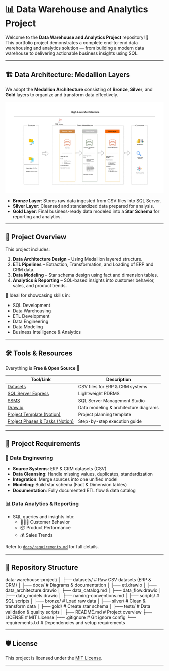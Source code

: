 # 📊 Data Warehouse and Analytics Project

Welcome to the **Data Warehouse and Analytics Project** repository! 🚀  
This portfolio project demonstrates a complete end-to-end data warehousing and analytics solution — from building a modern data warehouse to delivering actionable business insights using SQL.

---

## 🏗️ Data Architecture: Medallion Layers

We adopt the **Medallion Architecture** consisting of **Bronze**, **Silver**, and **Gold** layers to organize and transform data effectively.

![Data Architecture](docs/data_architecture.png)

- **Bronze Layer**: Stores raw data ingested from CSV files into SQL Server.
- **Silver Layer**: Cleansed and standardized data prepared for analysis.
- **Gold Layer**: Final business-ready data modeled into a **Star Schema** for reporting and analytics.

---

## 📖 Project Overview

This project includes:

1. **Data Architecture Design** – Using Medallion layered structure.
2. **ETL Pipelines** – Extraction, Transformation, and Loading of ERP and CRM data.
3. **Data Modeling** – Star schema design using fact and dimension tables.
4. **Analytics & Reporting** – SQL-based insights into customer behavior, sales, and product trends.

🎯 Ideal for showcasing skills in:
- SQL Development
- Data Warehousing
- ETL Development
- Data Engineering
- Data Modeling
- Business Intelligence & Analytics

---

## 🛠️ Tools & Resources

Everything is **Free & Open Source** 🎉

| Tool/Link | Description |
|----------|-------------|
| [Datasets](datasets/) | CSV files for ERP & CRM systems |
| [SQL Server Express](https://www.microsoft.com/en-us/sql-server/sql-server-downloads) | Lightweight RDBMS |
| [SSMS](https://learn.microsoft.com/en-us/sql/ssms/download-sql-server-management-studio-ssms?view=sql-server-ver16) | SQL Server Management Studio |
| [Draw.io](https://www.drawio.com/) | Data modeling & architecture diagrams |
| [Project Template (Notion)](https://www.notion.com/templates/sql-data-warehouse-project) | Project planning template |
| [Project Phases & Tasks (Notion)](https://thankful-pangolin-2ca.notion.site/SQL-Data-Warehouse-Project-16ed041640ef80489667cfe2f380b269?pvs=4) | Step-by-step execution guide |

---

## 🚀 Project Requirements

### 🔧 Data Engineering

- **Source Systems**: ERP & CRM datasets (CSV)
- **Data Cleansing**: Handle missing values, duplicates, standardization
- **Integration**: Merge sources into one unified model
- **Modeling**: Build star schema (Fact & Dimension tables)
- **Documentation**: Fully documented ETL flow & data catalog

### 📊 Data Analytics & Reporting

- SQL queries and insights into:
  - 🧑‍🤝‍🧑 Customer Behavior
  - 📦 Product Performance
  - 💰 Sales Trends

Refer to [`docs/requirements.md`](docs/requirements.md) for full details.

---

## 📂 Repository Structure

data-warehouse-project/
│
├── datasets/ # Raw CSV datasets (ERP & CRM)
│
├── docs/ # Diagrams & documentation
│ ├── etl.drawio
│ ├── data_architecture.drawio
│ ├── data_catalog.md
│ ├── data_flow.drawio
│ ├── data_models.drawio
│ ├── naming-conventions.md
│
├── scripts/ # SQL scripts
│ ├── bronze/ # Load raw data
│ ├── silver/ # Clean & transform data
│ ├── gold/ # Create star schema
│
├── tests/ # Data validation & quality scripts
│
├── README.md # Project overview
├── LICENSE # MIT License
├── .gitignore # Git ignore config
└── requirements.txt # Dependencies and setup requirements

---

## 🛡️ License

This project is licensed under the [MIT License](LICENSE).  

---
